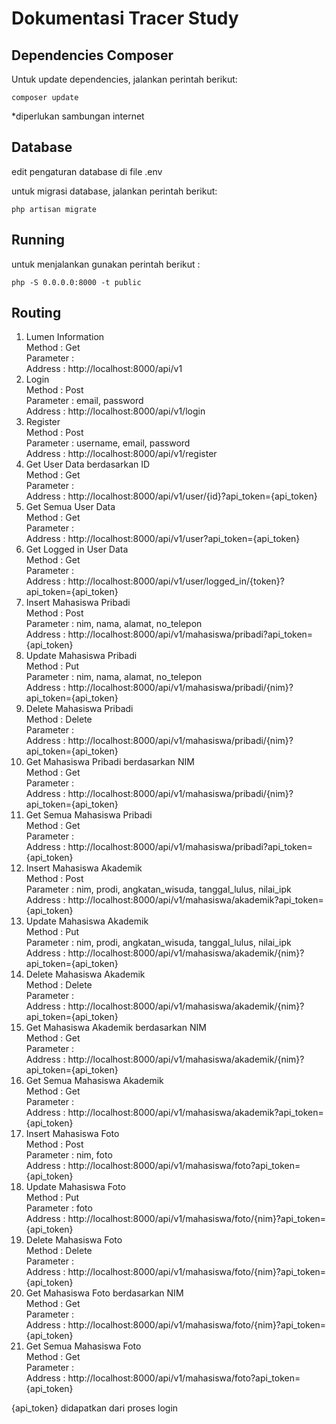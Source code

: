 # Dokumentasi Tracer Study
## Dependencies Composer
Untuk update dependencies, jalankan perintah berikut:
```
composer update
```
*diperlukan sambungan internet

## Database
edit pengaturan database di file .env

untuk migrasi database, jalankan perintah berikut:
```
php artisan migrate
```

## Running
untuk menjalankan gunakan perintah berikut : 

```
php -S 0.0.0.0:8000 -t public
```


## Routing
<ol>
   <li>
    Lumen Information 
    <br>Method : Get
    <br>Parameter : 
    <br>Address : http://localhost:8000/api/v1
  </li>
  <li>
    Login 
    <br>Method : Post
    <br>Parameter : email, password
    <br>Address : http://localhost:8000/api/v1/login
  </li>
  <li>
    Register
    <br>Method : Post
    <br>Parameter : username, email, password
    <br>Address : http://localhost:8000/api/v1/register
  </li>
  <li>
    Get User Data berdasarkan ID
    <br>Method : Get
    <br>Parameter : 
    <br>Address : http://localhost:8000/api/v1/user/{id}?api_token={api_token}
  </li>
  <li>
    Get Semua User Data
    <br>Method : Get
    <br>Parameter : 
    <br>Address : http://localhost:8000/api/v1/user?api_token={api_token}
  </li>
  <li id="logged_in">
    Get Logged in User Data
    <br>Method : Get
    <br>Parameter : 
    <br>Address : http://localhost:8000/api/v1/user/logged_in/{token}?api_token={api_token}
  </li>
  <li>
     Insert Mahasiswa Pribadi
    <br>Method : Post
    <br>Parameter : nim, nama, alamat, no_telepon
    <br>Address : http://localhost:8000/api/v1/mahasiswa/pribadi?api_token={api_token}
  </li>
  <li>
     Update Mahasiswa Pribadi
    <br>Method : Put
    <br>Parameter : nim, nama, alamat, no_telepon
    <br>Address : http://localhost:8000/api/v1/mahasiswa/pribadi/{nim}?api_token={api_token}
  </li>
  <li>
     Delete Mahasiswa Pribadi
    <br>Method : Delete
    <br>Parameter : 
    <br>Address : http://localhost:8000/api/v1/mahasiswa/pribadi/{nim}?api_token={api_token}
  </li>
  <li>
      Get Mahasiswa Pribadi berdasarkan NIM
      <br>Method : Get
      <br>Parameter : 
      <br>Address : http://localhost:8000/api/v1/mahasiswa/pribadi/{nim}?api_token={api_token}
  </li>
  <li>
      Get Semua Mahasiswa Pribadi
      <br>Method : Get
      <br>Parameter : 
      <br>Address : http://localhost:8000/api/v1/mahasiswa/pribadi?api_token={api_token}
  </li>
  <li>
     Insert Mahasiswa Akademik
    <br>Method : Post
    <br>Parameter : nim, prodi, angkatan_wisuda, tanggal_lulus, nilai_ipk
    <br>Address : http://localhost:8000/api/v1/mahasiswa/akademik?api_token={api_token}
  </li>
  <li>
     Update Mahasiswa Akademik
    <br>Method : Put
    <br>Parameter : nim, prodi, angkatan_wisuda, tanggal_lulus, nilai_ipk
    <br>Address : http://localhost:8000/api/v1/mahasiswa/akademik/{nim}?api_token={api_token}
  </li>
  <li>
     Delete Mahasiswa Akademik
    <br>Method : Delete
    <br>Parameter : 
    <br>Address : http://localhost:8000/api/v1/mahasiswa/akademik/{nim}?api_token={api_token}
  </li>
  <li>
      Get Mahasiswa Akademik berdasarkan NIM
      <br>Method : Get
      <br>Parameter : 
      <br>Address : http://localhost:8000/api/v1/mahasiswa/akademik/{nim}?api_token={api_token}
  </li>
  <li>
      Get Semua Mahasiswa Akademik
      <br>Method : Get
      <br>Parameter : 
      <br>Address : http://localhost:8000/api/v1/mahasiswa/akademik?api_token={api_token}
  </li>
  <li>
     Insert Mahasiswa Foto
    <br>Method : Post
    <br>Parameter : nim, foto
    <br>Address : http://localhost:8000/api/v1/mahasiswa/foto?api_token={api_token}
  </li>
  <li>
     Update Mahasiswa Foto
    <br>Method : Put
    <br>Parameter : foto
    <br>Address : http://localhost:8000/api/v1/mahasiswa/foto/{nim}?api_token={api_token}
  </li>
  <li>
     Delete Mahasiswa Foto
    <br>Method : Delete
    <br>Parameter : 
    <br>Address : http://localhost:8000/api/v1/mahasiswa/foto/{nim}?api_token={api_token}
  </li>
  <li>
      Get Mahasiswa Foto berdasarkan NIM
      <br>Method : Get
      <br>Parameter : 
      <br>Address : http://localhost:8000/api/v1/mahasiswa/foto/{nim}?api_token={api_token}
  </li>
  <li>
      Get Semua Mahasiswa Foto
      <br>Method : Get
      <br>Parameter : 
      <br>Address : http://localhost:8000/api/v1/mahasiswa/foto?api_token={api_token}
  </li>
</ol>

{api_token} didapatkan dari proses login


